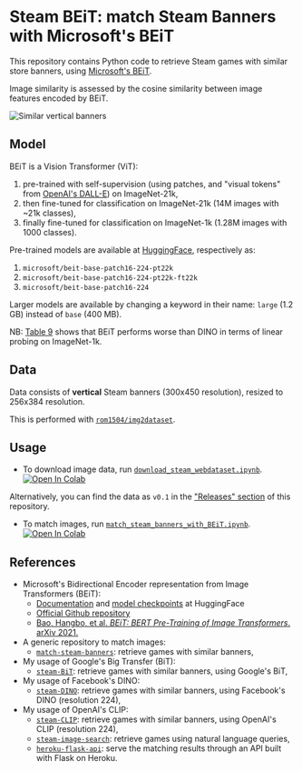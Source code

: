 # Steam BEiT: match Steam Banners with Microsoft's BEiT

This repository contains Python code to retrieve Steam games with similar store banners, using [Microsoft's BEiT][hugging-face-doc].

Image similarity is assessed by the cosine similarity between image features encoded by BEiT.

![Similar vertical banners][wiki-cover]

## Model

BEiT is a Vision Transformer (ViT):
1. pre-trained with self-supervision (using patches, and "visual tokens" from [OpenAI's DALL-E][openai-dalle]) on ImageNet-21k,
2. then fine-tuned for classification on ImageNet-21k (14M images with ~21k classes),
3. finally fine-tuned for classification on ImageNet-1k (1.28M images with 1000 classes).

Pre-trained models are available at [HuggingFace][hugging-face-models], respectively as:
1. `microsoft/beit-base-patch16-224-pt22k`
2. `microsoft/beit-base-patch16-224-pt22k-ft22k`
3. `microsoft/beit-base-patch16-224`

Larger models are available by changing a keyword in their name: `large` (1.2 GB) instead of `base` (400 MB).

NB: [Table 9][ms-beit-table9] shows that BEiT performs worse than DINO in terms of linear probing on ImageNet-1k.

## Data

Data consists of **vertical** Steam banners (300x450 resolution), resized to 256x384 resolution.

This is performed with [`rom1504/img2dataset`][img2dataset-github].

## Usage

- To download image data, run [`download_steam_webdataset.ipynb`][download_steam_webdataset-notebook].
[![Open In Colab][colab-badge]][download_steam_webdataset-notebook]

Alternatively, you can find the data as `v0.1` in the ["Releases" section][github-releases] of this repository.

- To match images, run [`match_steam_banners_with_BEiT.ipynb`][match_steam_banners_with_BEiT-notebook].
[![Open In Colab][colab-badge]][match_steam_banners_with_BEiT-notebook]

## References

-   Microsoft's Bidirectional Encoder representation from Image Transformers (BEiT):
    - [Documentation][hugging-face-doc] and [model checkpoints][hugging-face-models] at HuggingFace
    - [Official Github repository][ms-beit-code]
    - [Bao, Hangbo, et al. *BEiT: BERT Pre-Training of Image Transformers*. arXiv 2021.][ms-beit-paper]
-   A generic repository to match images:
    - [`match-steam-banners`][banner-repository-generic]: retrieve games with similar banners,
-   My usage of Google's Big Transfer (BiT):
    - [`steam-BiT`][banner-repository-BiT]: retrieve games with similar banners, using Google's BiT,
-   My usage of Facebook's DINO:
    - [`steam-DINO`][banner-repository-DINO]: retrieve games with similar banners, using Facebook's DINO (resolution 224),
-   My usage of OpenAI's CLIP:
    - [`steam-CLIP`][banner-repository-CLIP]: retrieve games with similar banners, using OpenAI's CLIP (resolution 224),
    - [`steam-image-search`][natural-language-search]: retrieve games using natural language queries,
    - [`heroku-flask-api`][my-flask-API]: serve the matching results through an API built with Flask on Heroku.

<!-- Definitions -->

[wiki-cover]: <https://github.com/woctezuma/steam-BEiT/wiki/img/illustration.jpg>
[download_steam_webdataset-notebook]: <https://colab.research.google.com/github/woctezuma/steam-BiT/blob/main/download_steam_webdataset.ipynb>
[match_steam_banners_with_BEiT-notebook]: <https://colab.research.google.com/github/woctezuma/steam-BEiT/blob/main/match_steam_banners_with_BEiT.ipynb>

[openai-dalle]: <https://github.com/openai/dall-e>

[github-releases]: <https://github.com/woctezuma/steam-BiT/releases>
[img2dataset-github]: <https://github.com/rom1504/img2dataset>

[hugging-face-models]: <https://huggingface.co/models?filter=beit>
[hugging-face-doc]: <https://huggingface.co/transformers/master/model_doc/beit.html>
[ms-beit-code]: <https://github.com/microsoft/unilm/tree/master/beit>
[ms-beit-paper]: <https://arxiv.org/abs/2106.08254>
[ms-beit-table9]: <https://github.com/microsoft/unilm/issues/419#issuecomment-951632861>

[banner-repository-generic]: <https://github.com/woctezuma/match-steam-banners>
[banner-repository-BiT]: <https://github.com/woctezuma/steam-BiT>
[banner-repository-DINO]: <https://github.com/woctezuma/steam-DINO>

[banner-repository-CLIP]: <https://github.com/woctezuma/steam-CLIP>
[natural-language-search]: <https://github.com/woctezuma/steam-image-search>
[my-flask-API]: <https://github.com/woctezuma/heroku-flask-api>

[colab-badge]: <https://colab.research.google.com/assets/colab-badge.svg>
